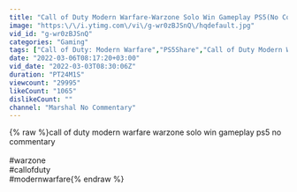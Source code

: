 ```yaml
---
title: "Call of Duty Modern Warfare-Warzone Solo Win Gameplay PS5(No Commentary)"
image: "https:\/\/i.ytimg.com\/vi\/g-wr0zBJSnQ\/hqdefault.jpg"
vid_id: "g-wr0zBJSnQ"
categories: "Gaming"
tags: ["Call of Duty: Modern Warfare","PS5Share","Call of Duty Modern Warfare"]
date: "2022-03-06T08:17:20+03:00"
vid_date: "2022-03-03T08:30:06Z"
duration: "PT24M1S"
viewcount: "29995"
likeCount: "1065"
dislikeCount: ""
channel: "Marshal No Commentary"
---
```

{% raw %}call of duty modern warfare warzone solo win gameplay ps5 no commentary<br /><br />#warzone<br />#callofduty<br />#modernwarfare{% endraw %}
